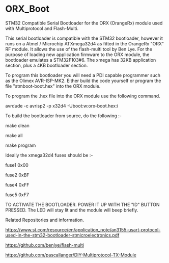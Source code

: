 # ORX_Boot
STM32 Compatible Serial Bootloader for the ORX (OrangeRx) module used with Multiprotocol and Flash-Multi.

This serial bootloader is compatible with the STM32 bootloader, however it runs on a Atmel / Microchip
ATXmega32d4 as fitted in the OrangeRx "ORX" RF module.
It allows the use of the flash-multi tool by Ben Lye.
For the purpose of loading new application firmware to the ORX module, the bootloader emulates a STM32F103#6.
The xmega has 32KB application section, plus a 4KB bootloader section.

To program this bootloader you will need a PDI capable programmer such as the Olimex AVR-ISP-MK2.
Either build the code yourself or program the file "stmboot-boot.hex" into the ORX module.

To program the .hex file into the ORX module use the following command.

avrdude -c avrisp2 -p x32d4 -Uboot:w:orx-boot.hex:i

To build the bootloader from source, do the following :-

make clean

make all

make program


Ideally the xmega32d4 fuses should be :-

fuse1 0x00

fuse2 0xBF

fuse4 0xFF

fuse5 0xF7

TO ACTIVATE THE BOOTLOADER. POWER IT UP WITH THE "ID" BUTTON PRESSED.
The LED will stay lit and the module will beep briefly.

Related Repositories and information.

https://www.st.com/resource/en/application_note/an3155-usart-protocol-used-in-the-stm32-bootloader-stmicroelectronics.pdf

https://github.com/benlye/flash-multi

https://github.com/pascallanger/DIY-Multiprotocol-TX-Module
